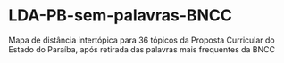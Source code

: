 # LDA-PB-sem-palavras-BNCC
Mapa de distância intertópica para 36 tópicos da Proposta Curricular do Estado do Paraíba, após retirada das palavras mais frequentes da BNCC
